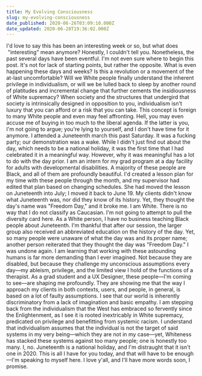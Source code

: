 ```yaml
---
title: My Evolving Consciousness
slug: my-evolving-consciousness
date_published: 2020-06-26T03:09:10.000Z
date_updated: 2020-06-28T19:36:02.000Z
---
```


I'd love to say this has been an interesting week or so, but what does  "interesting" mean anymore? Honestly, I couldn't tell you. Nonetheless, the past several days have been eventful.
I'm not even sure where to begin this post. It's not for lack of starting points, but rather the opposite. What is even happening these days and weeks? Is this a revolution or a movement of the at-last uncomfortable?
Will we White people finally understand the inherent privilege in individualism, or will we be lulled back to sleep by another round of platitudes and incremental change that further cements the insidiousness of White supremacy? When society and the structures that undergird that society is intrinsically designed in opposition to you, individualism isn't luxury that you can afford or a risk that you can take. This concept is foreign to many White people and even may feel affronting. Hell, you may even accuse me of buying in too much to the liberal agenda.
If the latter is you, I'm not going to argue; you're lying to yourself, and I don't have time for it anymore.
I attended a Juneteenth march this past Saturday. It was a fucking party; our demonstration was a wake. While I didn't just find out about the day, which needs to be a national holiday, it was the first time that I had celebrated it in a meaningful way. However, why it was meaningful has a lot to do with the day prior.
I am an intern for my grad program at a day facility for adults with developmental disabilities. A majority of these people are Black, and all of them are profoundly beautiful. I'd created a lesson plan for my time with these people through the month, and my supervisor had edited that plan based on changing schedules. She had moved the lesson on Juneteenth into July; I moved it back to June 19.
My clients didn't know what Juneteenth was, nor did they know of its history. Yet, they thought the day's name was "Freedom Day," and it broke me.
I am White. There is no way that I do not classify as Caucasian. I'm not going to attempt to pull the diversity card here.
As a White person, I have no business teaching Black people about Juneteenth. I'm thankful that after our session, the larger group also received an abbreviated education on the history of the day. Yet, so many people were unaware of what the day was and its proper name; another person reiterated that they thought the day was "Freedom Day." I was undone again.
I am learning that working with these astounding humans is far more demanding than I ever imagined. Not because they are disabled, but because they challenge my unconscious assumptions every day—my ableism, privilege, and the limited view I hold of the functions of a therapist.
As a grad student and a UX Designer, these people—I'm coming to see—are shaping me profoundly. They are showing me that the way I approach my clients in both contexts, users, and people, in general, is based on a lot of faulty assumptions. I see that our world is inherently discriminatory from a lack of imagination and basic empathy.
I am stepping back from the individualism that the West has embraced so fervently since the Enlightenment, as I see it is rooted inextricably in White supremacy, predicated on privilege and benefitting from systemic racism. I understand that individualism assumes that the individual is not the target of said systems in my very being—which they are not in my case—yet, Whiteness has stacked these systems against too many people; one is honestly too many.
I, no. Juneteenth is a national holiday, and I'm distraught that it isn't one in 2020. This is all I have for you today, and that will have to be enough—I'm speaking to myself here. I love y'all, and I'll have more words soon, I promise.
